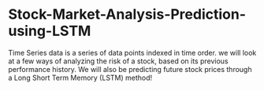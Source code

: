# Stock-Market-Analysis-Prediction-using-LSTM
Time Series data is a series of data points indexed in time order.  we will look at a few ways of analyzing the risk of a stock, based on its previous performance history. We will also be predicting future stock prices through a Long Short Term Memory (LSTM) method!
